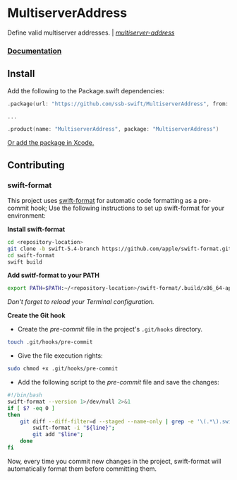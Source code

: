 # MultiserverAddress

Define valid multiserver addresses. | _[multiserver-address][ref]_

### [Documentation][wiki]

## Install

Add the following to the Package.swift dependencies:

```swift
.package(url: "https://github.com/ssb-swift/MultiserverAddress", from: "1.0.0")

...

.product(name: "MultiserverAddress", package: "MultiserverAddress")
```

[Or add the package in Xcode.][xcode-package-management-guide]

## Contributing

### swift-format

This project uses [swift-format][swift-format] for automatic code formatting as a pre-commit hook; Use the following instructions to set up swift-format for your environment:

**Install swift-format**
```sh
cd <repository-location>
git clone -b swift-5.4-branch https://github.com/apple/swift-format.git
cd swift-format
swift build
```

**Add switf-format to your PATH**
```sh
export PATH=$PATH:~/<repository-location>/swift-format/.build/x86_64-apple-macosx/debug
```
_Don't forget to reload your Terminal configuration._

**Create the Git hook**

* Create the _pre-commit_ file in the project's `.git/hooks` directory.
```sh
touch .git/hooks/pre-commit
```
* Give the file execution rights:
```sh
sudo chmod +x .git/hooks/pre-commit
```
* Add the following script to the _pre-commit_ file and save the changes:
```sh
#!/bin/bash
swift-format --version 1>/dev/null 2>&1
if [ $? -eq 0 ]
then
    git diff --diff-filter=d --staged --name-only | grep -e '\(.*\).swift$' | while read line; do
        swift-format -i "${line}";
        git add "$line";
    done
fi
```

Now, every time you commit new changes in the project, swift-format will automatically format them before committing them.

[wiki]: https://github.com/ssb-swift/multiserver-address/wiki
[ref]: https://github.com/ssbc/multiserver-address
[swift-format]: https://github.com/apple/swift-format
[xcode-package-management-guide]: https://developer.apple.com/documentation/swift_packages/adding_package_dependencies_to_your_app

